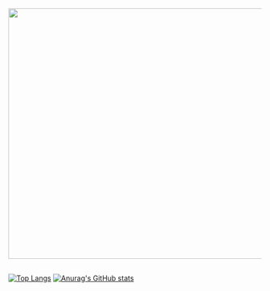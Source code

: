 ##

<img src="https://i.imgur.com/B4vsEzm.gif" width="800" height="500">

##

[![Top Langs](https://github-readme-stats.vercel.app/api/top-langs/?username=Johnypier&langs_count=8&theme=github_dark)](https://github.com/anuraghazra/github-readme-stats)
[![Anurag's GitHub stats](https://github-readme-stats.vercel.app/api?username=Johnypier&show_icons=true&theme=github_dark)](https://github.com/anuraghazra/github-readme-stats)

